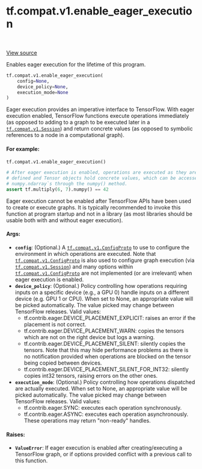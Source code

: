 <div itemscope itemtype="http://developers.google.com/ReferenceObject">
<meta itemprop="name" content="tf.compat.v1.enable_eager_execution" />
<meta itemprop="path" content="Stable" />
</div>

# tf.compat.v1.enable_eager_execution

<!-- Insert buttons -->

<table class="tfo-notebook-buttons tfo-api" align="left">
</table>

<a target="_blank" href="/code/stable/tensorflow/python/framework/ops.py">View source</a>



<!-- Start diff -->
Enables eager execution for the lifetime of this program.

``` python
tf.compat.v1.enable_eager_execution(
    config=None,
    device_policy=None,
    execution_mode=None
)
```



<!-- Placeholder for "Used in" -->

Eager execution provides an imperative interface to TensorFlow. With eager
execution enabled, TensorFlow functions execute operations immediately (as
opposed to adding to a graph to be executed later in a <a href="../../../tf/compat/v1/Session.md"><code>tf.compat.v1.Session</code></a>)
and
return concrete values (as opposed to symbolic references to a node in a
computational graph).

#### For example:



```python
tf.compat.v1.enable_eager_execution()

# After eager execution is enabled, operations are executed as they are
# defined and Tensor objects hold concrete values, which can be accessed as
# numpy.ndarray`s through the numpy() method.
assert tf.multiply(6, 7).numpy() == 42
```

Eager execution cannot be enabled after TensorFlow APIs have been used to
create or execute graphs. It is typically recommended to invoke this function
at program startup and not in a library (as most libraries should be usable
both with and without eager execution).

#### Args:


* <b>`config`</b>: (Optional.) A <a href="../../../tf/compat/v1/ConfigProto.md"><code>tf.compat.v1.ConfigProto</code></a> to use to configure the
  environment in which operations are executed. Note that
  <a href="../../../tf/compat/v1/ConfigProto.md"><code>tf.compat.v1.ConfigProto</code></a> is also used to configure graph execution (via
  <a href="../../../tf/compat/v1/Session.md"><code>tf.compat.v1.Session</code></a>) and many options within <a href="../../../tf/compat/v1/ConfigProto.md"><code>tf.compat.v1.ConfigProto</code></a>
  are not implemented (or are irrelevant) when eager execution is enabled.
* <b>`device_policy`</b>: (Optional.) Policy controlling how operations requiring
  inputs on a specific device (e.g., a GPU 0) handle inputs on a different
  device  (e.g. GPU 1 or CPU). When set to None, an appropriate value will
  be picked automatically. The value picked may change between TensorFlow
  releases.
  Valid values:
  - tf.contrib.eager.DEVICE_PLACEMENT_EXPLICIT: raises an error if the
    placement is not correct.
  - tf.contrib.eager.DEVICE_PLACEMENT_WARN: copies the tensors which are not
    on the right device but logs a warning.
  - tf.contrib.eager.DEVICE_PLACEMENT_SILENT: silently copies the tensors.
    Note that this may hide performance problems as there is no notification
    provided when operations are blocked on the tensor being copied between
    devices.
  - tf.contrib.eager.DEVICE_PLACEMENT_SILENT_FOR_INT32: silently copies
    int32 tensors, raising errors on the other ones.
* <b>`execution_mode`</b>: (Optional.) Policy controlling how operations dispatched are
  actually executed. When set to None, an appropriate value will be picked
  automatically. The value picked may change between TensorFlow releases.
  Valid values:
  - tf.contrib.eager.SYNC: executes each operation synchronously.
  - tf.contrib.eager.ASYNC: executes each operation asynchronously. These
    operations may return "non-ready" handles.


#### Raises:


* <b>`ValueError`</b>: If eager execution is enabled after creating/executing a
 TensorFlow graph, or if options provided conflict with a previous call
 to this function.